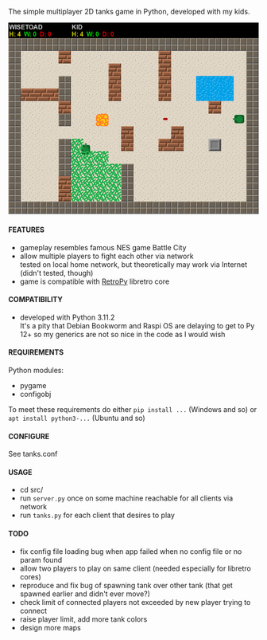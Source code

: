 The simple multiplayer 2D tanks game in Python, developed with my kids.  

![tanks](tanks.png)

#### FEATURES
- gameplay resembles famous NES game Battle City
- allow multiple players to fight each other via network  
  tested on local home network, but theoretically may work via Internet (didn't tested, though)
- game is compatible with [RetroPy](https://github.com/WiseToad/RetroPy) libretro core

#### COMPATIBILITY
- developed with Python 3.11.2  
  It's a pity that Debian Bookworm and Raspi OS are delaying to get to Py 12+ so my generics are not so nice in the code as I would wish

#### REQUIREMENTS
Python modules:
- pygame
- configobj

To meet these requirements do either `pip install ...` (Windows and so) or `apt install python3-...` (Ubuntu and so)

#### CONFIGURE
See tanks.conf
        
#### USAGE
- cd src/
- run `server.py` once on some machine reachable for all clients via network
- run `tanks.py` for each client that desires to play

#### TODO
- fix config file loading bug when app failed when no config file or no param found
- allow two players to play on same client (needed especially for libretro cores)
- reproduce and fix bug of spawning tank over other tank (that get spawned earlier and didn't ever move?)
- check limit of connected players not exceeded by new player trying to connect
- raise player limit, add more tank colors
- design more maps
